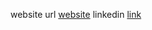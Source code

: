 website url [website]( https://url-gen-frontend.onrender.com)
linkedin [link](https://www.linkedin.com/in/vansh-nagar-469648346/)
